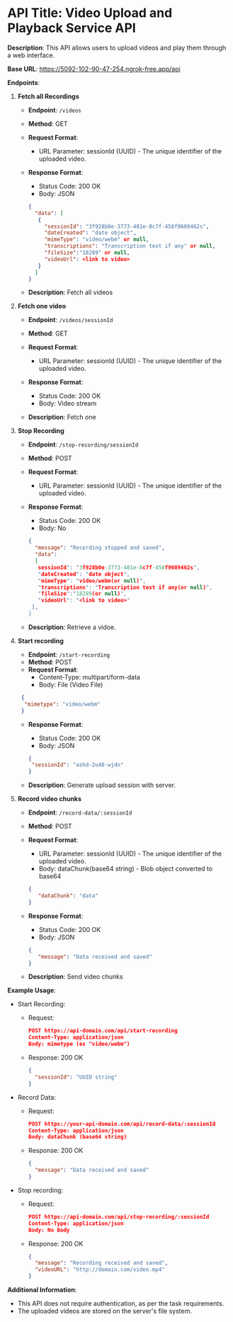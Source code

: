 # API Title: Video Upload and Playback Service API

**Description**: This API allows users to upload videos and play them through a web interface.

**Base URL**: <https://5092-102-90-47-254.ngrok-free.app/api>

**Endpoints**:

1. **Fetch all Recordings**
   - **Endpoint**: `/videos`
   - **Method**: GET
   - **Request Format**:
     - URL Parameter: sessionId (UUID) - The unique identifier of the uploaded video.
   - **Response Format**:
     - Status Code: 200 OK
     - Body: JSON

     ```json
     {
       "data": [
        {
          "sessionId": "3f928b0e-3773-481e-8c7f-458f9609462s",
          "dateCreated": "date object",
          "mimeType": "video/webm" or null,
          "transcriptions": "Transcription text if any" or null,
          "fileSize":"18289" or null,
          "videoUrl": <link to video>
        }
       ]
     }
     ```

   - **Description**: Fetch all videos

2. **Fetch one video**
   - **Endpoint**: `/videos/sessionId`
   - **Method**: GET
   - **Request Format**:
     - URL Parameter: sessionId (UUID) - The unique identifier of the uploaded video.
   - **Response Format**:
     - Status Code: 200 OK
     - Body: Video stream

   - **Description**: Fetch one

3. **Stop Recording**
   - **Endpoint**: `/stop-recording/sessionId`
   - **Method**: POST
   - **Request Format**:
     - URL Parameter: sessionId (UUID) - The unique identifier of the uploaded video.
   - **Response Format**:
     - Status Code: 200 OK
     - Body: No

     ```json
     {
       "message": "Recording stopped and saved",
       "data":
       [
        sessionId": "3f928b0e-3773-481e-8c7f-458f9609462s",
        "dateCreated": "date object",
        "mimeType": "video/webm(or null)",
        "transcriptions": "Transcription text if any(or null)",
        "fileSize":"18289(or null)",
        "videoUrl": "<link to video>"
      ],
     }
     ```

   - **Description**: Retrieve a vidoe.

4. **Start recording**
   - **Endpoint**: `/start-recording`
   - **Method**: POST
   - **Request Format**:
     - Content-Type: multipart/form-data
     - Body: File (Video File)

    ```json
     {
      "mimetype": "video/webm"
     }
     ```

   - **Response Format**:
     - Status Code: 200 OK
     - Body: JSON

     ```json
     {
      "sessionId": "ashd-2u48-wjdn"
     }

   - **Description**: Generate upload session with server.

5. **Record video chunks**
   - **Endpoint**: `/record-data/:sessionId`
   - **Method**: POST
   - **Request Format**:
     - URL Parameter: sessionId (UUID) - The unique identifier of the uploaded video.
     - Body: dataChunk(base64 string) - Blob object converted to base64

     ```json
     {
        "dataChunk": "data"
     }
     ```

   - **Response Format**:
     - Status Code: 200 OK
     - Body: JSON

     ```json
     {
        "message": "Data received and saved"
     }
     ```

   - **Description**: Send video chunks

**Example Usage**:

- Start Recording:
  - Request:

    ```json
    POST https://api-domain.com/api/start-recording
    Content-Type: application/json
    Body: mimetype (ex "video/webm")
    ```

  - Response:
  200 OK

    ```json
    {
      "sessionId": "UUID string"
    }
    ```

- Record Data:
  - Request:

    ```json
    POST https://your-api-domain.com/api/record-data/:sessionId
    Content-Type: application/json
    Body: dataChunk (base64 string)
    ```

  - Response:
  200 OK

    ```json
    {
      "message": "Data received and saved"
    }
    ```

- Stop recording:
  - Request:

    ```json
    POST https://api-domain.com/api/stop-recording/:sessionId
    Content-Type: application/json
    Body: No Body
    ```

  - Response:
  200 OK

    ```json
    {
      "message": "Recording received and saved",
      "videoURL": "http://domain.com/video.mp4"
    }
    ```

**Additional Information**:

- This API does not require authentication, as per the task requirements.
- The uploaded videos are stored on the server's file system.
